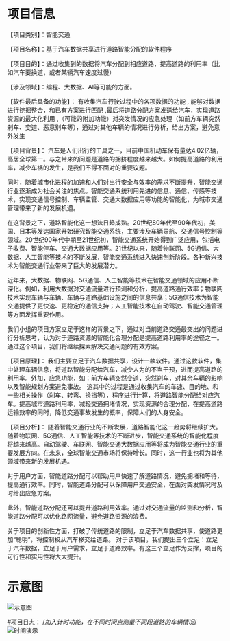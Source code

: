 # 项目信息

【项目类别】：智能交通 

【项目名称】：基于汽车数据共享进行道路智能分配的软件程序 

【项目目的】：通过收集到的数据将汽车分配到相应道路，提高道路的利用率（比如汽车要换道，或者某辆汽车速度过慢）

【涉及领域】：编程、大数据、AI等可能的方面。 

【软件最后具备的功能】： 有收集汽车行驶过程中的各项数据的功能 , 能够对数据进行挖掘整合，和已有方案进行匹配 ,最后将道路分配方案发送给汽车，实现道路资源的最大化利用 ,（可能的附加功能）对突发情况的应急处理（如前方车辆突然刹车、变道、恶意别车等），通过对其他车辆的情况进行分析，给出方案，避免意外发生

【项目背景】： 汽车是人们出行的工具之一，目前中国机动车保有量达4.02亿辆，高居全球第一。与之带来的问题是道路的拥挤程度越来越大。如何提高道路的利用率，减少车祸的发生，是我们不得不面对的重要议题。

 同时，随着城市化进程的加速和人们对出行安全与效率的需求不断提升，智能交通行业逐渐成为社会关注的焦点。智能交通系统利用先进的信息、通信、传感等技术，实现交通信号控制、车辆监管、交通大数据应用等功能的智能化，为城市交通管理带来了新的发展机遇。 

 在这背景之下，道路智能化这一想法日趋成熟。20世纪80年代至90年代初，美国、日本等发达国家开始研究智能交通系统，主要涉及车辆导航、交通信号控制等领域。20世纪90年代中期至21世纪初，智能交通系统开始得到广泛应用，包括电子收费、智能停车、交通大数据应用等。21世纪以来，随着物联网、5G通信、大数据、人工智能等技术的不断发展，智能交通系统进入快速创新阶段。各种新兴技术为智能交通行业带来了巨大的发展潜力。 

 近年来，大数据、物联网、5G通信、人工智能等技术在智能交通领域的应用不断深化。例如，利用大数据对交通流量进行预测和分析，提高道路通行效率；物联网技术实现车辆与车辆、车辆与道路基础设施之间的信息共享；5G通信技术为智能交通提供了更快速、更稳定的通信支持；人工智能技术在自动驾驶、智能交通管理等方面发挥重要作用。 

我们小组的项目方案立足于这样的背景之下，通过对当前道路交通最突出的问题进行分析思考，认为对于道路资源的智能化合理分配是提高道路利用率的途径之一。通过这个项目，我们将继续探索解决交通问题的有效方案。 

 【项目原理】： 我们主要立足于汽车数据共享，设计一款软件。通过这款软件，集中处理车辆信息，将道路智能分配给汽车，减少人为的不当干预，进而提高道路的利用率。外加，应急功能，如：前方车辆突然变道，突然刹车，对其余车辆的影响以及智能规划方案避免事故。  这其中的过程是通过收集汽车的车速、目的地、和一些相关操作（刹车、转弯、换挡等），程序进行计算，将道路智能分配给对应汽车。提高城市道路利用率，减轻交通拥堵情况，实现资源的合理分配，在提高道路运输效率的同时，降低交通事故发生的概率，保障人们的人身安全。 

【项目分析】： 随着智能交通行业的不断发展，道路智能化这一趋势将继续扩大。随着物联网、5G通信、人工智能等技术的不断进步，智能交通系统的智能化程度将越来越高。自动驾驶、车联网、智能交通大数据应用等将成为智能交通行业的重要发展方向。在未来，全球智能交通市场将保持增长。同时，这一行业也将为其他领域带来新的发展机遇。 

 对于用户方面，智能道路分配可以帮助用户快速了解道路情况，避免拥堵和等待，提高通行效率。同时，智能道路分配可以保障用户交通安全，在面对突发情况时及时给出应急方案。

此外，智能道路分配还可以提升道路利用效率。通过对交通流量的监测和分析，智能道路分配可以优化路网流量，避免道路资源的浪费。 

 关于项目的创新性方面，打破了传统道路的限制，立足于汽车数据共享，使道路更加“聪明”，将控制权从汽车移交给道路。 对于该项目，我们提出三个立足：立足于汽车数据，立足于用户需求，立足于道路效率。有这三个立足作为支撑，项目的可行性和实用性将大大提升。



# 示意图

![示意图](https://github.com/naimore3/ID-Roadway/blob/main/Attachments/示意图.jpeg)

#项目日志：
/*加入计时功能，在不同时间点测量不同段道路的车辆情况*/
![时间演示](https://github.com/naimore3/ID-Roadway/blob/main/Attachments/%E6%97%B6%E9%97%B4%E6%BC%94%E7%A4%BA.jpg)
